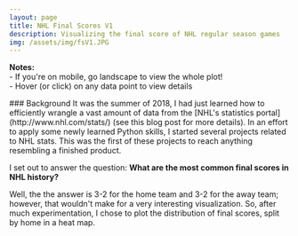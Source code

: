 ```yaml
---
layout: page
title: NHL Final Scores V1
description: Visualizing the final score of NHL regular season games
img: /assets/img/fsV1.JPG
---
```

<div class="note">
  <p><strong>Notes:</strong> <br/> 
	- If you're on mobile, go landscape to view the whole plot!<br/> 
	- Hover (or click) on any data point to view details</p>
</div>
<object class="heatmap" data="../html/scores-heatmap.html"></object>
### Background
It was the summer of 2018, I had just learned how to efficiently wrangle a vast amount of data from the [NHL's statistics portal](http://www.nhl.com/stats/) (see this blog post for more details). In an effort to apply some newly learned Python skills, I started several projects related to NHL stats. This was the first of these projects to reach anything resembling a finished product.

I set out to answer the question: **What are the most common final scores in NHL history?** 

Well, the the answer is 3-2 for the home team and 3-2 for the away team; however, that wouldn't make for a very interesting visualization. So, after much experimentation, I chose to plot the distribution of final scores, split by home  in a heat map.



